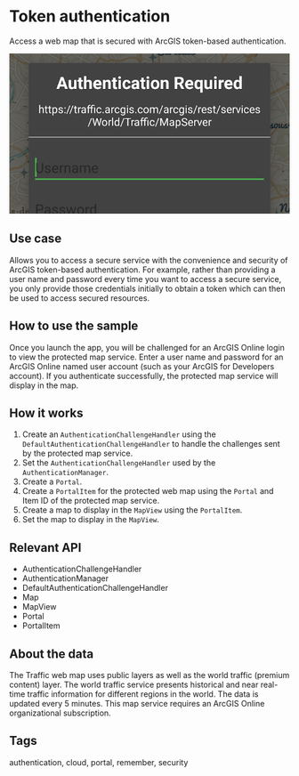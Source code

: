 # Token authentication

Access a web map that is secured with ArcGIS token-based authentication.

![Image of token authentication](token-authentication.png)

## Use case

Allows you to access a secure service with the convenience and security of ArcGIS token-based authentication. For example, rather than providing a user name and password every time you want to access a secure service, you only provide those credentials initially to obtain a token which can then be used to access secured resources.

## How to use the sample

Once you launch the app, you will be challenged for an ArcGIS Online login to view the protected map service. Enter a user name and password for an ArcGIS Online named user account (such as your ArcGIS for Developers account). If you authenticate successfully, the protected map service will display in the map.

## How it works

1. Create an `AuthenticationChallengeHandler` using the `DefaultAuthenticationChallengeHandler` to handle the challenges sent by the protected map service.
2. Set the `AuthenticationChallengeHandler` used by the `AuthenticationManager`.
3. Create a `Portal`.
4. Create a `PortalItem` for the protected web map using the `Portal` and Item ID of the protected map service.
5. Create a map to display in the `MapView` using the `PortalItem`.
6. Set the map to display in the `MapView`.

## Relevant API

* AuthenticationChallengeHandler
* AuthenticationManager
* DefaultAuthenticationChallengeHandler
* Map
* MapView
* Portal
* PortalItem

## About the data

The Traffic web map uses public layers as well as the world traffic (premium content) layer. The world traffic service presents historical and near real-time traffic information for different regions in the world. The data is updated every 5 minutes. This map service requires an ArcGIS Online organizational subscription.

## Tags

authentication, cloud, portal, remember, security
